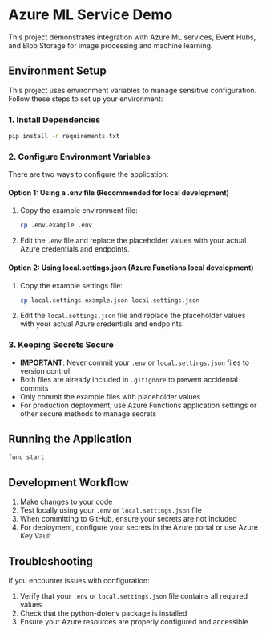 # Azure ML Service Demo

This project demonstrates integration with Azure ML services, Event Hubs, and Blob Storage for image processing and machine learning.

## Environment Setup

This project uses environment variables to manage sensitive configuration. Follow these steps to set up your environment:

### 1. Install Dependencies

```bash
pip install -r requirements.txt
```

### 2. Configure Environment Variables

There are two ways to configure the application:

#### Option 1: Using a .env file (Recommended for local development)

1. Copy the example environment file:
   ```bash
   cp .env.example .env
   ```

2. Edit the `.env` file and replace the placeholder values with your actual Azure credentials and endpoints.

#### Option 2: Using local.settings.json (Azure Functions local development)

1. Copy the example settings file:
   ```bash
   cp local.settings.example.json local.settings.json
   ```

2. Edit the `local.settings.json` file and replace the placeholder values with your actual Azure credentials and endpoints.

### 3. Keeping Secrets Secure

- **IMPORTANT**: Never commit your `.env` or `local.settings.json` files to version control
- Both files are already included in `.gitignore` to prevent accidental commits
- Only commit the example files with placeholder values
- For production deployment, use Azure Functions application settings or other secure methods to manage secrets

## Running the Application

```bash
func start
```

## Development Workflow

1. Make changes to your code
2. Test locally using your `.env` or `local.settings.json` file
3. When committing to GitHub, ensure your secrets are not included
4. For deployment, configure your secrets in the Azure portal or use Azure Key Vault

## Troubleshooting

If you encounter issues with configuration:

1. Verify that your `.env` or `local.settings.json` file contains all required values
2. Check that the python-dotenv package is installed
3. Ensure your Azure resources are properly configured and accessible

